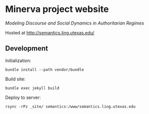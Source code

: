 # Minerva project website

_Modeling Discourse and Social Dynamics in Authoritarian Regimes_

Hosted at <http://semantics.ling.utexas.edu/>


## Development

Initialization:

    bundle install --path vendor/bundle

Build site:

    bundle exec jekyll build

Deploy to server:

    rsync -rPz _site/ semantics:/www/semantics.ling.utexas.edu

<!-- That might leave a mess on the server, but we don't want to use `rsync --delete`
  since there are some shared data files in that directory on the server. -->

